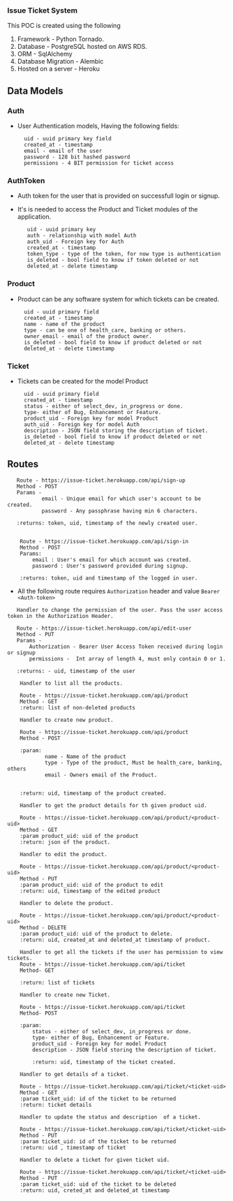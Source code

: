 ### Issue Ticket System

 This POC is created using the following
 
   1. Framework - Python Tornado.
   2. Database - PostgreSQL hosted on AWS RDS.
   3. ORM - SqlAlchemy
   4. Database Migration - Alembic
   5. Hosted on a server - Heroku


## Data Models

### Auth   

- User Authentication models, Having the following fields:
        
        uid - uuid primary key field
        created_at - timestamp
        email - email of the user
        password - 128 bit hashed password
        permissions - 4 BIT permission for ticket access


### AuthToken

- Auth token for the user that is provided on successfull login or signup.
- It's is needed to access the Product and Ticket modules of the application.

         uid - uuid primary key
         auth - relationship with model Auth
         auth_uid - Foreign key for Auth      
         created_at - timestamp
         token_type - type of the token, for now type is authentication
         is_deleted - bool field to know if token deleted or not
         deleted_at - delete timestamp


### Product

- Product can be any software system for which tickets can be created.

        uid - uuid primary field
        created_at - timestamp
        name - name of the product
        type - can be one of health_care, banking or others.
        owner_email - email of the product owner.
        is_deleted - bool field to know if product deleted or not
        deleted_at - delete timestamp


### Ticket

- Tickets can be created for the model Product

        uid - uuid primary field
        created_at - timestamp
        status - either of select_dev, in_progress or done.
        type- either of Bug, Enhancement or Feature.
        product_uid - Foreign key for model Product 
        auth_uid - Foreign key for model Auth
        description - JSON field storing the description of ticket.
        is_deleted - bool field to know if product deleted or not
        deleted_at - delete timestamp
        

## Routes

 ```
    Route - https://issue-ticket.herokuapp.com/api/sign-up
    Method - POST
    Params -
            email - Unique email for which user's account to be created.
            password - Any passphrase having min 6 characters.

    :returns: token, uid, timestamp of the newly created user.
    

```
```
    Route - https://issue-ticket.herokuapp.com/api/sign-in
    Method - POST
    Params:
        email : User's email for which account was created.
        password : User's password provided during signup.
    
    :returns: token, uid and timestamp of the logged in user.

```

- All the following route requires `Authorization` header and value `Bearer <Auth-token>`

```
   Handler to change the permission of the user. Pass the user access token in the Authorization Header.
   
   Route - https://issue-ticket.herokuapp.com/api/edit-user
   Method - PUT
   Params -
       Authorization - Bearer User Access Token received during login or signup
       permissions -  Int array of length 4, must only contain 0 or 1. 
               
   :returns: - uid, timestamp of the user
```

```
    Handler to list all the products.
    
    Route - https://issue-ticket.herokuapp.com/api/product
    Method - GET
    :return: list of non-deleted products

```

```
    Handler to create new product.
    
    Route - https://issue-ticket.herokuapp.com/api/product
    Method - POST
           
    :param:
            name - Name of the product
            type - Type of the product, Must be health_care, banking, others
            email - Owners email of the Product.


    :return: uid, timestamp of the product created.
```

```
    Handler to get the product details for th given product uid.
      
    Route - https://issue-ticket.herokuapp.com/api/product/<product-uid>
    Method - GET
    :param product_uid: uid of the product
    :return: json of the product.

```

```
    Handler to edit the product.
        
    Route - https://issue-ticket.herokuapp.com/api/product/<product-uid>
    Method - PUT
    :param product_uid: uid of the product to edit
    :return: uid, timestamp of the edited product

```

```
    Handler to delete the product.
    
    Route - https://issue-ticket.herokuapp.com/api/product/<product-uid>
    Method - DELETE
    :param product_uid: uid of the product to delete.
    :return: uid, created_at and deleted_at timestamp of product.
```

```
    Handler to get all the tickets if the user has permission to view tickets.
    Route - https://issue-ticket.herokuapp.com/api/ticket
    Method- GET
        
    :return: list of tickets
```                

```
    Handler to create new Ticket.
        
    Route - https://issue-ticket.herokuapp.com/api/ticket
    Method- POST

    :param:
        status - either of select_dev, in_progress or done.
        type- either of Bug, Enhancement or Feature.
        product_uid - Foreign key for model Product 
        description - JSON field storing the description of ticket.

        :return: uid, timestamp of the ticket created.

```

```
    Handler to get details of a ticket.
         
    Route - https://issue-ticket.herokuapp.com/api/ticket/<ticket-uid>
    Method - GET
    :param ticket_uid: id of the ticket to be returned
    :return: ticket details

```

```
    Handler to update the status and description  of a ticket.
         
    Route - https://issue-ticket.herokuapp.com/api/ticket/<ticket-uid>
    Method - PUT
    :param ticket_uid: id of the ticket to be returned
    :return: uid , timestamp of ticket 
```

```
    Handler to delete a ticket for given ticket uid.
         
    Route - https://issue-ticket.herokuapp.com/api/ticket/<ticket-uid>
    Method - PUT
    :param ticket_uid: uid of the ticket to be deleted
    :return: uid, creted_at and deleted_at timestamp
```         
